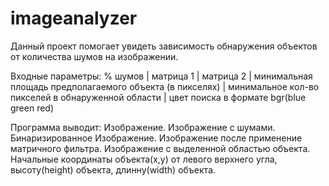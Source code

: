# imageanalyzer
Данный проект помогает увидеть зависимость обнаружения объектов от количества шумов на изображении. 

Входные параметры:
  % шумов | матрица 1 | матрица 2 | минимальная площадь предполагаемого объекта (в пикселях) | минимальное кол-во пикселей в обнаруженной области |
цвет поиска в формате bgr(blue green red)

Программа выводит:
  Изображение.                          Изображение с шумами.
  Бинаризированное Изображение.         Изображение после применение матричного фильтра.
              Изображение с выделенной областью объекта.
  Начальные координаты объекта(x,y) от левого верхнего угла, высоту(height) объекта, длинну(width) объекта.
  
